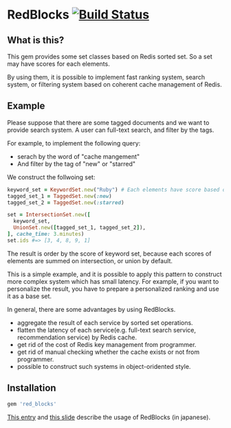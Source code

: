 # RedBlocks [![Build Status](https://travis-ci.org/Altech/red_blocks.svg?branch=master)](https://travis-ci.org/Altech/red_blocks)

## What is this?

This gem provides some set classes based on Redis sorted set.
So a set may have scores for each elements.

By using them, it is possible to implement fast ranking system, search system, or filtering system based on coherent cache management of Redis.

## Example

Please suppose that there are some tagged documents and we want to provide search system.
A user can full-text search, and filter by the tags.

For example, to implement the following query:

- serach by the word of "cache mangement"
- And filter by the tag of "new" or "starred"

We construct the follwoing set:

```rb
keyword_set = KeywordSet.new("Ruby") # Each elements have score based on full-text serach.
tagged_set_1 = TaggedSet.new(:new)
tagged_set_2 = TaggedSet.new(:starred)

set = IntersectionSet.new([
  keyword_set,
  UnionSet.new([tagged_set_1, tagged_set_2]),
], cache_time: 3.minutes)
set.ids #=> [3, 4, 8, 9, 1]
```

The result is order by the score of keyword set, because each scores of elements are summed on intersection, or union by default.

This is a simple example, and it is possible to apply this pattern to construct more complex system which has small latency.
For example, if you want to personalize the result, you have to prepare a personalized ranking and use it as a base set.

In general, there are some advantages by using RedBlocks.

- aggregate the result of each service by sorted set operations.
- flatten the latency of each service(e.g. full-text search service, recommendation service) by Redis cache.
- get rid of the cost of Redis key management from programmer.
- get rid of manual checking whether the cache exists or not from programmer.
- possible to construct such systems in object-oridented style.

## Installation

```rb
gem 'red_blocks'
```

[This entry](https://qiita.com/Altech/items/db48e7906c90d542c732) and [this slide](http://speakerdeck.com/altech/object-oriented-abstraction-of-redis-sorted-set) describe the usage of RedBlocks (in japanese).

